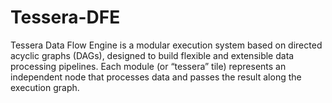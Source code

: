 # Tessera-DFE
Tessera Data Flow Engine is a modular execution system based on directed acyclic graphs (DAGs), designed to build flexible and extensible data processing pipelines. Each module (or “tessera” tile) represents an independent node that processes data and passes the result along the execution graph.
